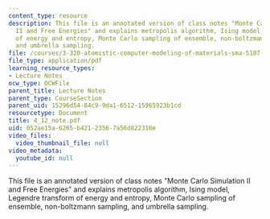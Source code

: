 ```yaml
---
content_type: resource
description: This file is an annotated version of class notes "Monte Carlo Simulation
  II and Free Energies" and explains metropolis algorithm, Ising model, Legendre transform
  of energy and entropy, Monte Carlo sampling of ensemble, non-boltzmann sampling,
  and umbrella sampling.
file: /courses/3-320-atomistic-computer-modeling-of-materials-sma-5107-spring-2005/052ae15a6265b42123567a56d822316e_4_12_note.pdf
file_type: application/pdf
learning_resource_types:
- Lecture Notes
ocw_type: OCWFile
parent_title: Lecture Notes
parent_type: CourseSection
parent_uid: 15296d54-84c9-9da1-6512-15965923b1cd
resourcetype: Document
title: 4_12_note.pdf
uid: 052ae15a-6265-b421-2356-7a56d822316e
video_files:
  video_thumbnail_file: null
video_metadata:
  youtube_id: null
---
```

This file is an annotated version of class notes "Monte Carlo Simulation II and Free Energies" and explains metropolis algorithm, Ising model, Legendre transform of energy and entropy, Monte Carlo sampling of ensemble, non-boltzmann sampling, and umbrella sampling.